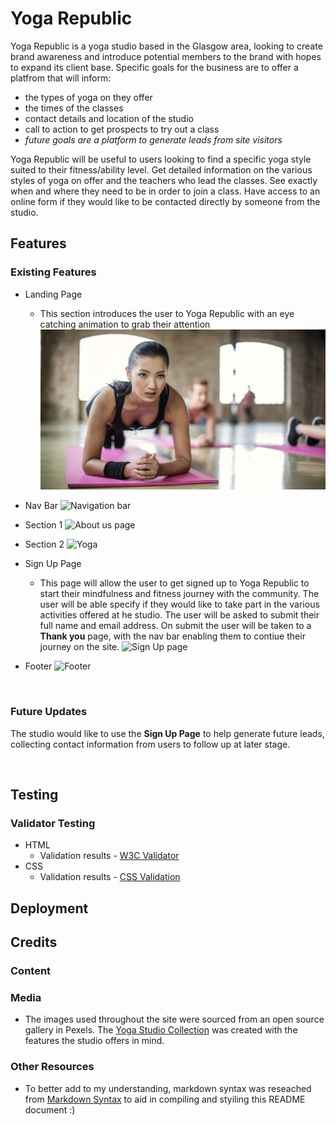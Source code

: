 # Yoga Republic

Yoga Republic is a yoga studio based in the Glasgow area, looking to create brand awareness and introduce potential members to the brand with hopes to expand its client base. Specific goals for the business are to offer a platfrom that will inform:
* the types of yoga on they offer 
* the times of the classes
* contact details and location of the studio
* call to action to get prospects to try out a class
* _future goals are a platform to generate leads from site visitors_

Yoga Republic will be useful to users looking to find a specific yoga style suited to their fitness/ability level. Get detailed information on the various styles of yoga on offer and the teachers who lead the classes. See exactly when and where they need to be in order to join a class. Have access to an online form if they would like to be contacted directly by someone from the studio.

## Features

### Existing Features

* Landing Page
    * This section introduces the user to Yoga Republic with an eye catching animation to grab their attention
    ![Landing page](/assets/images/hero-image.jpg)
    

* Nav Bar
    ![Navigation bar](#)

* Section 1
    ![About us page](#)

* Section 2
    ![Yoga](#)

* Sign Up Page
    * This page will allow the user to get signed up to Yoga Republic to start their mindfulness and fitness journey with the community. The user will be able specify if they would like to take part in the various activities offered at he studio. The user will be asked to submit their full name and email address. On submit the user will be taken to a **Thank you** page, with the nav bar enabling them to contiue their journey on the site.
    ![Sign Up page](#)

* Footer
    ![Footer](#)
    <p>&nbsp;</p>

### Future Updates
The studio would like to use the **Sign Up Page** to help generate future leads, collecting contact information from users to follow up at later stage.
<p>&nbsp;</p>

## Testing
### Validator Testing
* HTML
    * Validation results - [W3C Validator](https://validator.w3.org/nu/)
* CSS
    * Validation results - [CSS Validation](https://jigsaw.w3.org/css-validator/)

## Deployment

## Credits
### Content
### Media
* The images used throughout the site were sourced from an open source gallery in Pexels. The [Yoga Studio Collection](https://www.pexels.com/collections/yoga-studio-m3q06x7/) was created with the features the studio offers in mind.
### Other Resources
* To better add to my understanding, markdown syntax was reseached from [Markdown Syntax](https://dotcms.com/docs/latest/markdown-syntax) to aid in compiling and styiling this README document :)


